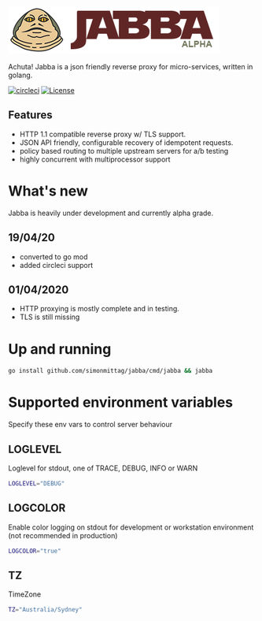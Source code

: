 ![](jabba.png)

Achuta! Jabba is a json friendly reverse proxy for micro-services, written in golang.

[![circleci](https://circleci.com/gh/simonmittag/jabba.svg?style=shield)](https://circleci.com/gh/simonmittag/jabba)
[![License](https://img.shields.io/badge/License-Apache%202.0-blue.svg)](https://opensource.org/licenses/Apache-2.0)

## Features
* HTTP 1.1 compatible reverse proxy w/ TLS support.
* JSON API friendly, configurable recovery of idempotent requests.
* policy based routing to multiple upstream servers for a/b testing
* highly concurrent with multiprocessor support

# What's new
Jabba is heavily under development and currently alpha grade. 

## 19/04/20
* converted to go mod
* added circleci support

## 01/04/2020
* HTTP proxying is mostly complete and in testing.
* TLS is still missing

# Up and running

```bash
go install github.com/simonmittag/jabba/cmd/jabba && jabba
```

# Supported environment variables

Specify these env vars to control server behaviour


## LOGLEVEL
Loglevel for stdout, one of TRACE, DEBUG, INFO or WARN

```bash
LOGLEVEL="DEBUG"
```

## LOGCOLOR
Enable color logging on stdout for development or workstation environment (not recommended in production)

```bash
LOGCOLOR="true"
```

## TZ
TimeZone

```bash
TZ="Australia/Sydney"
```

